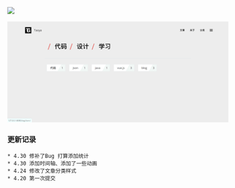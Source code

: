 ![](http://alicdn.itaolaity.com/img/20200420120115.png)


![](ScreenShort/3.png)



### 更新记录

```shell
* 4.30 修补了Bug 打算添加统计
* 4.30 添加时间轴、添加了一些动画
* 4.24 修改了文章分类样式
* 4.20 第一次提交
```

